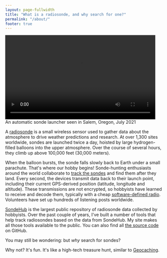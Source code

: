```yaml
---
layout: page-fullwidth
title: "What is a radiosonde, and why search for one?"
permalink: "/about/"
footer: true
---
```


<div class="lec-right-image">
  <div class="lec-captioned-image">
    <video autoplay="autoplay" loop="loop" width="480" height="270" controls>
      <source src="/images/video/salem-launch-july-2021.webm" type="video/webm" />
    </video>
    <div class="caption">An automatic sonde launcher seen in Salem, Oregon, July 2021</div>
  </div>
</div>

A [radiosonde](https://www.noaa.gov/jetstream/upperair/radiosondes) is
a small wireless sensor used to gather data about the atmosphere to
drive weather predictions and research. At over 1,300 sites worldwide,
sondes are launched twice a day, hoisted by large hydrogen-filled
balloons into the upper atmosphere. Over the course of several hours,
they climb up above 100,000 feet (30,000 meters).

When the balloon bursts, the sonde falls slowly back to Earth under a
small parachute. That's where our hobby begins! Sonde-hunting
enthusiasts around the world collaborate to [track the
sondes](https://www.sondehub.org/) and find them after they land.
Every second, the devices transmit data back to their launch point,
including their current GPS-derived position (latitude, longitude and
altitude). These transmissions are not encrypted, so hobbyists have
learned to receive and decode them, typically with a cheap
[software-defined
radio](https://www.rtl-sdr.com/about-rtl-sdr/). Volunteers have set up
hundreds of listening posts worldwide.

[SondeHub](https://www.sondehub.org) is the largest public repository
of radiosonde data collected by hobbyists. Over the past couple of
years, I've built a number of tools that help track radiosondes based
on the data from SondeHub. My site makes all those tools available to
the public. You can also find all [the source
code](https://github.com/jonhnet/sonde-search) on GitHub.

You may still be wondering: but *why* search for sondes?

Why not? It's fun. It's like a high-tech treasure hunt, similar to
[Geocaching](https://www.geocaching.com).